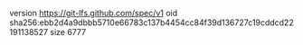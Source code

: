 version https://git-lfs.github.com/spec/v1
oid sha256:ebb2d4a9dbbb5710e66783c137b4454cc84f39d136727c19cddcd22191138527
size 6777
